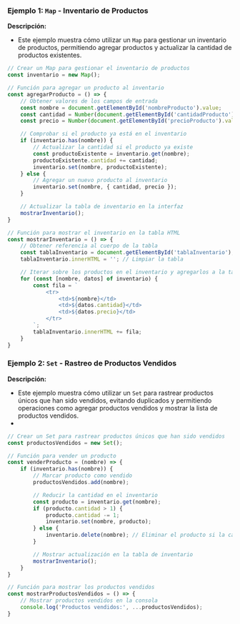 ### Ejemplo 1: `Map` - Inventario de Productos

**Descripción:**
- Este ejemplo muestra cómo utilizar un `Map` para gestionar un inventario de productos, permitiendo agregar productos y actualizar la cantidad de productos existentes.

```javascript
// Crear un Map para gestionar el inventario de productos
const inventario = new Map();

// Función para agregar un producto al inventario
const agregarProducto = () => {
    // Obtener valores de los campos de entrada
    const nombre = document.getElementById('nombreProducto').value;
    const cantidad = Number(document.getElementById('cantidadProducto').value);
    const precio = Number(document.getElementById('precioProducto').value);

    // Comprobar si el producto ya está en el inventario
    if (inventario.has(nombre)) {
        // Actualizar la cantidad si el producto ya existe
        const productoExistente = inventario.get(nombre);
        productoExistente.cantidad += cantidad;
        inventario.set(nombre, productoExistente);
    } else {
        // Agregar un nuevo producto al inventario
        inventario.set(nombre, { cantidad, precio });
    }

    // Actualizar la tabla de inventario en la interfaz
    mostrarInventario();
}

// Función para mostrar el inventario en la tabla HTML
const mostrarInventario = () => {
    // Obtener referencia al cuerpo de la tabla
    const tablaInventario = document.getElementById('tablaInventario');
    tablaInventario.innerHTML = ''; // Limpiar la tabla

    // Iterar sobre los productos en el inventario y agregarlos a la tabla
    for (const [nombre, datos] of inventario) {
        const fila = `
            <tr>
                <td>${nombre}</td>
                <td>${datos.cantidad}</td>
                <td>${datos.precio}</td>
            </tr>
        `;
        tablaInventario.innerHTML += fila;
    }
}
```

### Ejemplo 2: `Set` - Rastreo de Productos Vendidos

**Descripción:**
- Este ejemplo muestra cómo utilizar un `Set` para rastrear productos únicos que han sido vendidos, evitando duplicados y permitiendo operaciones como agregar productos vendidos y mostrar la lista de productos vendidos.
-  

```javascript
// Crear un Set para rastrear productos únicos que han sido vendidos
const productosVendidos = new Set();

// Función para vender un producto
const venderProducto = (nombre) => {
    if (inventario.has(nombre)) {
        // Marcar producto como vendido
        productosVendidos.add(nombre);

        // Reducir la cantidad en el inventario
        const producto = inventario.get(nombre);
        if (producto.cantidad > 1) {
            producto.cantidad -= 1;
            inventario.set(nombre, producto);
        } else {
            inventario.delete(nombre); // Eliminar el producto si la cantidad llega a cero
        }

        // Mostrar actualización en la tabla de inventario
        mostrarInventario();
    }
}

// Función para mostrar los productos vendidos
const mostrarProductosVendidos = () => {
    // Mostrar productos vendidos en la consola
    console.log('Productos vendidos:', ...productosVendidos);
}
```

